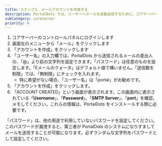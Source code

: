 ```yaml
---
title: ステップ3. メールアカウントを作成する
description: PortalDots では、ユーザーへメールを自動送信するために、コアサーバーのメールサーバー情報が必要になります。PortalDots からのメルマガの配信を予定していない場合でも、メールサーバーの設定は必須です。
subCategory: coreserver
priority: 4
---
```


1. コアサーバーのコントロールパネルにログインします
2. 画面左のメニューから「メール」をクリックします
3. 「アカウントを作成」をクリックします
4. 「ユーザー名」の入力欄では、PortalDots から送信されるメールの差出人の、「@」より前の文字列を設定できます。「パスワード」は任意のものを設定します。「Eメールのクォータ」はデフォルト値で構いません。「送信数を制限」では、「無制限」にチェックを入れます。
    - 特に希望がない場合、「ユーザー名」は「portal」がお勧めです。
5. 「アカウントを作成」をクリックします。
6. 「ACCOUNT CREATED」という画面が表示されます。この画面内に表示されている「**Username**」、「**Password**」、「**SMTP Server**」、「**port**」を確認、メモしてください。これらの情報は、PortalDots をインストールする際に必要です。

<docs-alert type="warning">
  「パスワード」は、他の用途で利用していないパスワードを設定してください。このパスワードが漏洩すると、第三者が PortalDots のシステムになりすましてメールを送信することが可能になります。必ずランダムな文字列をパスワードとして設定してください。
</docs-alert>
